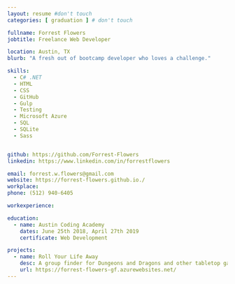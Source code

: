 ```yaml
---
layout: resume #don't touch
categories: [ graduation ] # don't touch

fullname: Forrest Flowers
jobtitle: Freelance Web Developer

location: Austin, TX
blurb: "A fresh out of bootcamp developer who loves a challenge."

skills:
  - C# .NET
  - HTML
  - CSS
  - GitHub
  - Gulp
  - Testing
  - Microsoft Azure
  - SQL
  - SQLite
  - Sass


github: https://github.com/Forrest-Flowers
linkedin: https://www.linkedin.com/in/forrestflowers

email: forrest.w.flowers@gmail.com
website: https://forrest-flowers.github.io./
workplace:
phone: (512) 940-6405

workexperience:

education:
  - name: Austin Coding Academy
    dates: June 25th 2018, April 27th 2019
    certificate: Web Development

projects:
  - name: Roll Your Life Away
    desc: A group finder for Dungeons and Dragons and other tabletop games.
    url: https://forrest-flowers-gf.azurewebsites.net/
---
```

